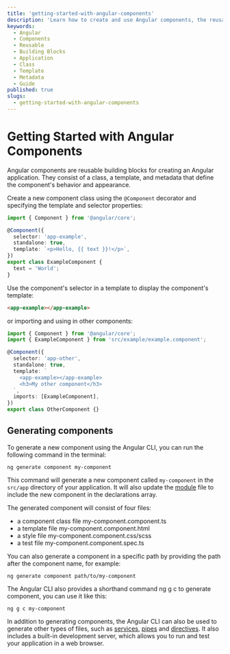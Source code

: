 ```yaml
---
title: 'getting-started-with-angular-components'
description: 'Learn how to create and use Angular components, the reusable building blocks for your Angular application. This guide covers the basics of component creation, including class, template, and metadata, as well as how to use them in your application.'
keywords:
  - Angular
  - Components
  - Reusable
  - Building Blocks
  - Application
  - Class
  - Template
  - Metadata
  - Guide
published: true
slugs:
  - getting-started-with-angular-components
---
```


# Getting Started with Angular Components

Angular components are reusable building blocks for creating an Angular application. They consist of a class, a template, and metadata that define the component's behavior and appearance.

Create a new component class using the `@Component` decorator and specifying the template and selector properties:

```ts
import { Component } from '@angular/core';

@Component({
  selector: 'app-example',
  standalone: true,
  template: `<p>Hello, {{ text }}!</p>`,
})
export class ExampleComponent {
  text = 'World';
}
```

Use the component's selector in a template to display the component's template:

```html
<app-example></app-example>
```

or importing and using in other components:

```ts
import { Component } from '@angular/core';
import { ExampleComponent } from 'src/example/example.component';

@Component({
  selector: 'app-other',
  standalone: true,
  template: `
    <app-example></app-example>
    <h3>My other component</h3>
  `,
  imports: [ExampleComponent],
})
export class OtherComponent {}
```

## Generating components

To generate a new component using the Angular CLI, you can run the following command in the terminal:

```shell
ng generate component my-component
```

This command will generate a new component called `my-component` in the `src/app` directory of your application. It will also update the <a href="#">module</a> file to include the new component in the declarations array.

The generated component will consist of four files:

- a component class file my-component.component.ts
- a template file my-component.component.html
- a style file my-component.component.css/scss
- a test file my-component.component.spec.ts

You can also generate a component in a specific path by providing the path after the component name, for example:

```shell
ng generate component path/to/my-component
```

The Angular CLI also provides a shorthand command ng g c to generate component, you can use it like this:

```shell
ng g c my-component
```

In addition to generating components, the Angular CLI can also be used to generate other types of files, such as <a href="#">services</a>, <a href="#">pipes</a> and <a href="#">directives</a>. It also includes a built-in development server, which allows you to run and test your application in a web browser.

 <!-- TODO add prev/next -->
